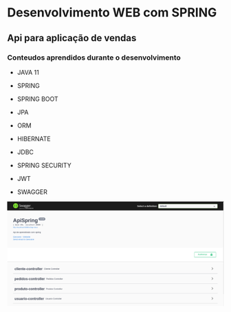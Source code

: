 # Desenvolvimento WEB com SPRING

## Api para aplicação de vendas

### Conteudos aprendidos durante o desenvolvimento

- JAVA 11
- SPRING
- SPRING BOOT

- JPA
- ORM
- HIBERNATE
- JDBC

- SPRING SECURITY
- JWT

- SWAGGER

<p align="center"><img src="./backEnd/java/spring/venda/assets/project.png" width="1200"></p>

